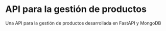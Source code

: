 # API para la gestión de productos
Una API para la gestión de productos desarrollada en FastAPI y MongoDB
